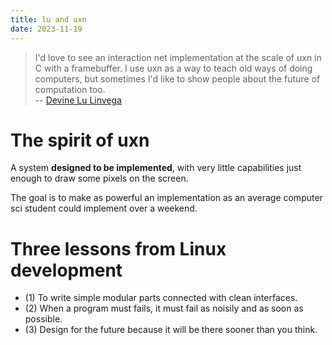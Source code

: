 ```yaml
---
title: lu and uxn
date: 2023-11-19
---
```


> I'd love to see an interaction net implementation at the scale of uxn in C with a framebuffer.
> I use uxn as a way to teach old ways of doing computers,
> but sometimes I'd like to show people about the future of computation too. \
> -- [Devine Lu Linvega](https://wiki.xxiivv.com/site/devine_lu_linvega.html)

# The spirit of uxn

A system **designed to be implemented**, with very little capabilities
just enough to draw some pixels on the screen.

The goal is to make as powerful an implementation
as an average computer sci student could implement over a weekend.

# Three lessons from Linux development

- (1) To write simple modular parts connected with clean interfaces.
- (2) When a program must fails, it must fail as noisily and as soon as possible.
- (3) Design for the future because it will be there sooner than you think.
